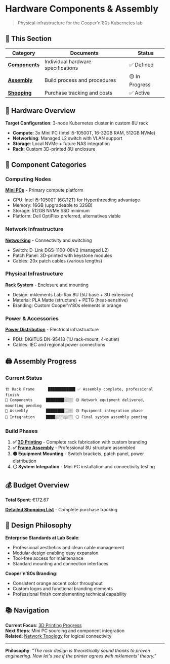 # Hardware Components & Assembly

> Physical infrastructure for the Cooper'n'80s Kubernetes lab

## 📁 This Section

| Category | Documents | Status |
|----------|-----------|--------|
| **[Components](components/)** | Individual hardware specifications | ✅ Defined |
| **[Assembly](assembly/)** | Build process and procedures | 🟡 In Progress |
| **[Shopping](shopping-list.md)** | Purchase tracking and costs | ✅ Active |

## 🎯 Hardware Overview

**Target Configuration**: 3-node Kubernetes cluster in custom 8U rack
- **Compute**: 3x Mini PC (Intel i5-10500T, 16-32GB RAM, 512GB NVMe)
- **Networking**: Managed L2 switch with VLAN support
- **Storage**: Local NVMe + future NAS integration
- **Rack**: Custom 3D-printed 8U enclosure

## 🔧 Component Categories

### Computing Nodes
**[Mini PCs](components/mini-pcs.md)** - Primary compute platform
- CPU: Intel i5-10500T (6C/12T) for Hyperthreading advantage
- Memory: 16GB (upgradeable to 32GB)
- Storage: 512GB NVMe SSD minimum
- Platform: Dell OptiPlex preferred, alternatives viable

### Network Infrastructure  
**[Networking](components/networking.md)** - Connectivity and switching
- Switch: D-Link DGS-1100-08V2 (managed L2)
- Patch Panel: 3D-printed with keystone modules
- Cables: 20x patch cables (various lengths)

### Physical Infrastructure
**[Rack System](components/rack.md)** - Enclosure and mounting
- Design: mklements Lab-Rax 8U (5U base + 3U extension)
- Material: PLA Matte (structure) + PETG (heat-sensitive)
- Branding: Custom Cooper'n'80s elements in orange

### Power & Accessories
**[Power Distribution](components/power.md)** - Electrical infrastructure
- PDU: DIGITUS DN-95418 (1U rack-mount, 4-outlet)
- Cables: IEC and regional power connections

## 🖨️ Assembly Progress

### Current Status
```
🏗️ Rack Frame      ████████████ ✅ Assembly complete, professional finish
🔧 Components      ████████░░░░ 🟡 Network equipment delivered, mounting pending
📐 Assembly        ████████░░░░ 🟡 Equipment integration phase
🔌 Integration     ████░░░░░░░░ ⚪ Final system assembly pending
```

### Build Phases
1. **✅ [3D Printing](assembly/3d-printing.md)** - Complete rack fabrication with custom branding
2. **✅ [Frame Assembly](assembly/photos/)** - Professional 8U structure assembled
3. **🟡 Equipment Mounting** - Switch brackets, patch panel, power distribution
4. **⚪ System Integration** - Mini PC installation and connectivity testing

## 💰 Budget Overview

**Total Spent**: €172.67  


**[Detailed Shopping List](shopping-list.md)** - Complete purchase tracking

## 🎯 Design Philosophy

**Enterprise Standards at Lab Scale**:
- Professional aesthetics and clean cable management
- Modular design enabling easy expansion
- Tool-free access for maintenance
- Standard mounting and connection interfaces

**Cooper'n'80s Branding**:
- Consistent orange accent color throughout
- Custom logos and functional branding elements
- Professional finish complementing technical capability

## 📚 Navigation

**Current Focus**: [3D Printing Progress](assembly/3d-printing.md)  
**Next Steps**: Mini PC sourcing and component integration  
**Related**: [Network Topology](../02-design/network-topology.md) for logical connectivity

---

**Philosophy**: *"The rack design is theoretically sound thanks to proven engineering. Now let's see if the printer agrees with mklements' theory."*